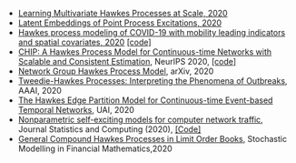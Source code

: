 * [Learning Multivariate Hawkes Processes at Scale, 2020](https://arxiv.org/pdf/2002.12501v1.pdf)
* [Latent Embeddings of Point Process Excitations, 2020](https://arxiv.org/pdf/2005.02515.pdf)
* [Hawkes process modeling of COVID-19 with mobility leading indicators and spatial covariates, 2020](https://www.medrxiv.org/content/10.1101/2020.06.06.20124149v2) [ \[code\]](https://github.com/chiangwe/HawkPR)
* [CHIP: A Hawkes Process Model for Continuous-time Networks with Scalable and Consistent Estimation](https://papers.nips.cc/paper/2020/file/c5a0ac0e2f48af1a4e619e7036fe5977-Paper.pdf), NeurIPS 2020, [ \[code\]](https://github.com/IdeasLabUT/CHIP-Network-Model)
* [Network Group Hawkes Process Model](https://arxiv.org/pdf/2002.08521.pdf), arXiv, 2020
* [Tweedie-Hawkes Processes: Interpreting the Phenomena of Outbreaks](https://ojs.aaai.org/index.php/AAAI/article/view/5902), AAAI, 2020
* [The Hawkes Edge Partition Model for Continuous-time Event-based Temporal Networks](http://proceedings.mlr.press/v124/yang20a/yang20a.pdf), UAI, 2020
* [Nonparametric self-exciting models for computer network traffic](https://link.springer.com/content/pdf/10.1007/s11222-019-09875-z.pdf), Journal Statistics and Computing (2020), [\[Code\]](https://github.com/Matt0312/SToCND)
* [General Compound Hawkes Processes in Limit Order Books](https://www.mdpi.com/2227-9091/8/1/28/htm), Stochastic Modelling in Financial Mathematics,2020
